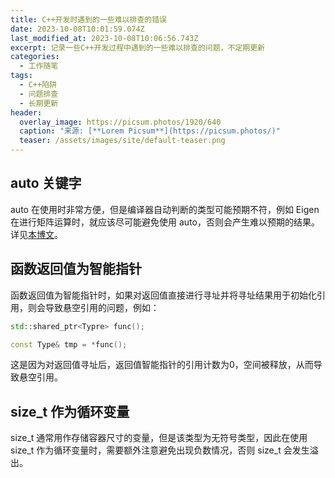 ```yaml
---
title: C++开发时遇到的一些难以排查的错误
date: 2023-10-08T10:01:59.074Z
last_modified_at: 2023-10-08T10:06:56.743Z
excerpt: 记录一些C++开发过程中遇到的一些难以排查的问题，不定期更新
categories:
  - 工作随笔
tags:
  - C++陷阱
  - 问题排查
  - 长期更新
header:
  overlay_image: https://picsum.photos/1920/640
  caption: "来源: [**Lorem Picsum**](https://picsum.photos/)"
  teaser: /assets/images/site/default-teaser.png
---
```

## auto 关键字
auto 在使用时非常方便，但是编译器自动判断的类型可能预期不符，例如 Eigen 在进行矩阵运算时，就应该尽可能避免使用 auto，否则会产生难以预期的结果。详见[本博文](https://ultcrt.github.io/UltBlog/%E5%B7%A5%E4%BD%9C%E9%9A%8F%E7%AC%94/eigen%E4%B8%AD%E4%BD%BF%E7%94%A8auto%E5%8F%AF%E8%83%BD%E5%AF%BC%E8%87%B4%E7%9A%84%E8%AE%A1%E7%AE%97%E7%BB%93%E6%9E%9C%E9%94%99%E8%AF%AF%E9%97%AE%E9%A2%98/)。

## 函数返回值为智能指针
函数返回值为智能指针时，如果对返回值直接进行寻址并将寻址结果用于初始化引用，则会导致悬空引用的问题，例如：
```c++
std::shared_ptr<Typre> func();

const Type& tmp = *func();
```
这是因为对返回值寻址后，返回值智能指针的引用计数为0，空间被释放，从而导致悬空引用。

## size_t 作为循环变量
size_t 通常用作存储容器尺寸的变量，但是该类型为无符号类型，因此在使用 size_t 作为循环变量时，需要额外注意避免出现负数情况，否则 size_t 会发生溢出。